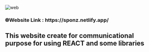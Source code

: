 ![web](https://user-images.githubusercontent.com/89340276/177967175-3d7588fa-82e3-4169-b3d2-f508d1f6fb1c.PNG)

<h3>
 🌐Website Link : https://sponz.netlify.app/</h3>

<h2>
  <b>This website create for communicational purpose for using REACT and some libraries</b> 
  </h2>
  




